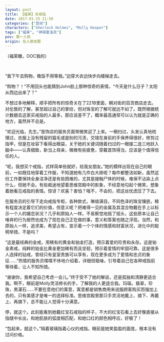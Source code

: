 ```yaml
---
layout: post
title: 【福茉】买戒指
date: 2017-01-25 21:50
categories: ["其他"]
characters: ["Sherlock Holmes", "Molly Hooper"]
tags: ["福茉", "神探夏洛克"]
pov: 第一人称
origin: 名人朋友圈
---
```


（福茉糖，OOC我的）

<br>

“我下午去购物，晚饭不用等我。”边穿大衣边快步向楼梯走去。

“购物？！”不用回头也能猜到John脸上那种惊奇的表情，“今天是什么日子？太阳从西边出来了？”

不想过多地解释，顺手把所有的惊奇关在了221B里面，朝对街的百货商店走去。对伦敦的了解，甚至超过自己的掌纹，但对珠宝的了解可就远不如了。既然根据统计数据去这家买戒指的人最多，那应该差不了，概率最高通常可以认为就是正确的地方，虽然并不总是。

“欢迎光临，先生。”首饰店的服务员面带微笑迎了上来。一眼扫过，头发认真地梳理过，衣服上没有残留的猫毛或是别的污渍，交错在身前的手保养得很好，修剪过指甲，但是在妆容下看得出眼袋，关于她的关键词随着扫过的一眼接二连三地跃入脑中——认真细致，新当上母亲，微微有些疲惫，穿戴首饰得当，应该是个值得信任的人。

“呃，我想买个戒指，式样简单些就好，给我女朋友。”她的模样出现在自己的眼前，一如既往地穿着工作服，不知道她有几件白大褂呢？每件都整洁如新，虽然这份工作要保持全身洁净还是有些困难的，尤其是接触尸体的时候，难保不沾染上点什么，但她不会。有些痴迷地望着思维宫殿中的影象，不经意地勾起个微笑，想象着她看见戒指的表情。惊讶？欢喜？害怕？哦不，不会的，把这丝忧虑压了下去。

在服务员的引导下走向戒指专柜，各种款式，琳琅满目。不同色泽的珠宝镶嵌，稀有程度决定着它们的价值，但意义呢？把难得一见的金属及其混合物戴在手上以标示一个人的婚恋状况？几乎和原始人一样。不易察觉地摇了摇头，这些原本让自己唾弃的行为居然也成为了现在自己正在做的事，意义和答案也随之浮现。当然，和原始人一样，追求美，希望占有，宣示着一个个体的情感和财富状况，进化中的聪明举措，不是吗？

“这是最经典的金戒，用稀有的黄金和铂金打造，预示着爱的珍贵和永存。这是铂金素戒，纯粹的铂金比黄金更加稀有而且坚韧，预示着爱情的牢固可靠。这是很多人选择的钻戒，曾经只有皇室贵族可以享有，现在更多成为了爱情和忠贞的象征……”热情的服务员喋喋不休地介绍着，详细但聒噪，引导着自己在各种戒指前等待着，让人不知所措。

“谢谢你，我希望自己考虑一会儿。”终于受不了她的解说，还是孤独和清静更适合我。啊不，眼前是Molly灵活修长的手，了解我的人更适合我。玛瑙，翡翠，珍珠，黑濯石……不要在意他们的寓意，寓意都是销售商用来说服顾客购买而强加上去的，只有美感才是唯一的选择标准。思维宫殿里那只手灵活地戴上、摘下、再戴上、再摘下，总不能让人觉得十分满意。

停，就这个。此刻能看到她戴红宝石戒指的样子，不大的红宝石看上去好像直接从指缝中长出，和她肌肤的弧度相匹配，和她口红的颜色相呼应，好极了！

“包起来，就这个。”隔着玻璃指着心仪的戒指，眼前是她笑盈盈的面庞，根本没有过问价格。
